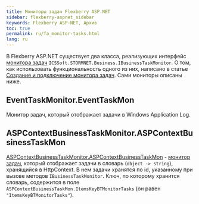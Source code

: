 ```yaml
---
title: Мониторы задач Flexberry ASP.NET
sidebar: flexberry-aspnet_sidebar
keywords: Flexberry ASP-NET, Архив
toc: true
permalink: ru/fa_monitor-tasks.html
lang: ru
---
```


В Flexberry ASP.NET существует два класса, реализующих интерфейс [монитора задач](fo_business-task-monitor.html) `ICSSoft.STORMNET.Business.IBusinessTaskMonitor`.
О том, как использовать функциональность одного из них, написано в статье [Создание и подключение монитора задач](fo_creating-connection-bt-monitor.html). Сами мониторы описаны ниже.

## EventTaskMonitor.EventTaskMon

Монитор задач, который отображает задачи в Windows Application Log.

## ASPContextBusinessTaskMonitor.ASPContextBusinessTaskMon

[ASPContextBusinessTaskMonitor.ASPContextBusinessTaskMon](fa_connect-task-monitor.html) - [монитор задач](fo_business-task-monitor.html), который отображает задачи в словарь (`object -> string`), хранящийся в HttpContext. В нем задачи хранятся по id, указанному при вызове методов `IBusinessTaskMonitor`. Ключ, по которому хранится словарь, содержится в поле `ASPContextBusinessTaskMon.ItemsKeyBTMonitorTasks` (он равен `"ItemsKeyBTMonitorTasks"`).
